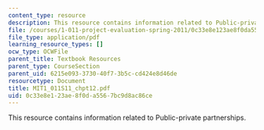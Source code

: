 ```yaml
---
content_type: resource
description: This resource contains information related to Public-private partnerships.
file: /courses/1-011-project-evaluation-spring-2011/0c33e8e123ae8f0da5567bc9d8ac86ce_MIT1_011S11_chpt12.pdf
file_type: application/pdf
learning_resource_types: []
ocw_type: OCWFile
parent_title: Textbook Resources
parent_type: CourseSection
parent_uid: 6215e093-3730-40f7-3b5c-cd424e8d46de
resourcetype: Document
title: MIT1_011S11_chpt12.pdf
uid: 0c33e8e1-23ae-8f0d-a556-7bc9d8ac86ce
---
```

This resource contains information related to Public-private partnerships.

